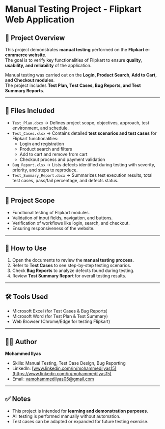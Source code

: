 # Manual Testing Project - Flipkart Web Application

## 📌 Project Overview
This project demonstrates **manual testing** performed on the **Flipkart e-commerce website**.  
The goal is to verify key functionalities of Flipkart to ensure **quality, usability, and reliability** of the application.  

Manual testing was carried out on the **Login, Product Search, Add to Cart, and Checkout modules**.  
The project includes **Test Plan, Test Cases, Bug Reports, and Test Summary Reports**.

---

## 📂 Files Included
- `Test_Plan.docx` → Defines project scope, objectives, approach, test environment, and schedule.  
- `Test_Cases.xlsx` → Contains detailed **test scenarios and test cases** for Flipkart functionalities:  
  - Login and registration  
  - Product search and filters  
  - Add to cart and remove from cart  
  - Checkout process and payment validation  
- `Bug_Report.xlsx` → Lists defects identified during testing with severity, priority, and steps to reproduce.  
- `Test_Summary_Report.docx` → Summarizes test execution results, total test cases, pass/fail percentage, and defects status.  

---

## 📌 Project Scope
- Functional testing of Flipkart modules.  
- Validation of input fields, navigation, and buttons.  
- Verification of workflows like login, search, and checkout.  
- Ensuring responsiveness of the website.  

---

## 🚀 How to Use
1. Open the documents to review the **manual testing process**.  
2. Refer to **Test Cases** to see step-by-step testing scenarios.  
3. Check **Bug Reports** to analyze defects found during testing.  
4. Review **Test Summary Report** for overall testing results.  

---

## 🛠 Tools Used
- Microsoft Excel (for Test Cases & Bug Reports)  
- Microsoft Word (for Test Plan & Test Summary)  
- Web Browser (Chrome/Edge for testing Flipkart)  

---

## 👨‍💻 Author
**Mohammed Ilyas**  
- Skills: Manual Testing, Test Case Design, Bug Reporting  
- LinkedIn: [www.linkedin.com/in/mohammedilyas15](https://www.linkedin.com/in/mohammedilyas15)  
- Email: vamohammedilyas05@gmail.com  

---

## ✅ Notes
- This project is intended for **learning and demonstration purposes**.  
- All testing is performed manually without automation.  
- Test cases can be adapted or expanded for future testing exercise.  
